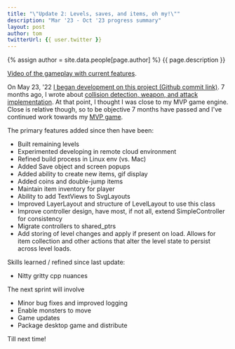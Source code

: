 ```yaml
---
title: "\"Update 2: Levels, saves, and items, oh my!\""
description: "Mar '23 - Oct '23 progress summary"
layout: post
author: tom
twitterUrl: {{ user.twitter }}
---
```


{% assign author = site.data.people[page.author] %}
{{ page.description }}

<a href="https://tmcfarlin412.github.io/assets/videos/2023-10-25_gameplay.mov">Video of the gameplay with current features</a>.

On May 23, '22 <a href="https://github.com/tmcfarlin412/castle/commit/2416422f06df93fc6564aac4c61dd829c9bc7fff">I began development on this project (Github commit link)</a>. 7 months ago, I wrote about <a href="https://tmcfarlin412.github.io/2023/03/22/castle-update-1.html">collision detection, weapon, and attack implementation</a>. At that point, I thought I was close to my MVP game engine. Close is relative though, so to be objective 7 months have passed and I've continued work towards my <a href="https://tmcfarlin412.github.io/assets/images/2023-03-22_castle_mvp_game_screenshot.png">MVP game</a>.

The primary features added since then have been:

- Built remaining levels
- Experimented developing in remote cloud environment
- Refined build process in Linux env (vs. Mac)
- Added Save object and screen popups
- Added ability to create new items, gif display
- Added coins and double-jump items
- Maintain item inventory for player
- Ability to add TextViews to SvgLayouts
- Improved LayerLayout and structure of LevelLayout to use this class
- Improve controller design, have most, if not all, extend SimpleController for consistency
- Migrate controllers to shared_ptrs
- Add storing of level changes and apply if present on load. Allows for item collection and other actions that alter the level state to persist across level loads.

Skills learned / refined since last update:

- Nitty gritty cpp nuances

The next sprint will involve

- Minor bug fixes and improved logging
- Enable monsters to move
- Game updates
- Package desktop game and distribute

Till next time!
